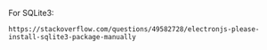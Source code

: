 For SQLite3:

    https://stackoverflow.com/questions/49582728/electronjs-please-install-sqlite3-package-manually
